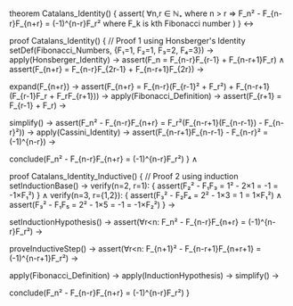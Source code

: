 theorem Catalans_Identity() {
  assert(
    ∀n,r ∈ ℕ₊ where n > r ⇒
    F_n² - F_{n-r}F_{n+r} = (-1)^{n-r}F_r²
    where F_k is kth Fibonacci number
  )
} ↔

proof Catalans_Identity() {
  // Proof 1 using Honsberger's Identity
  setDef(Fibonacci_Numbers, {F₁=1, F₂=1, F₃=2, F₄=3}) →
  apply(Honsberger_Identity) →
  assert(F_n = F_{n-r}F_{r-1} + F_{n-r+1}F_r) ∧
  assert(F_{n+r} = F_{n-r}F_{2r-1} + F_{n-r+1}F_{2r}) →
  
  expand(F_{n+r}) →
  assert(F_{n+r} = F_{n-r}(F_{r-1}² + F_r²) + F_{n-r+1}(F_{r-1}F_r + F_rF_{r+1})) →
  apply(Fibonacci_Definition) →
  assert(F_{r+1} = F_{r-1} + F_r) →
  
  simplify() →
  assert(F_n² - F_{n-r}F_{n+r} = F_r²(F_{n-r+1}(F_{n-r-1}) - F_{n-r}²)) →
  apply(Cassini_Identity) →
  assert(F_{n-r+1}F_{n-r-1} - F_{n-r}² = (-1)^{n-r}) →
  
  conclude(F_n² - F_{n-r}F_{n+r} = (-1)^{n-r}F_r²)
} ∧

proof Catalans_Identity_Inductive() {
  // Proof 2 using induction
  setInductionBase() →
  verify(n=2, r=1): {
    assert(F₂² - F₁F₃ = 1² - 2×1 = -1 = -1×F₁²)
  } ∧
  verify(n=3, r={1,2}): {
    assert(F₃² - F₂F₄ = 2² - 1×3 = 1 = 1×F₁²) ∧
    assert(F₃² - F₁F₅ = 2² - 1×5 = -1 = -1×F₂²)
  } →
  
  setInductionHypothesis() →
  assert(∀r<n: F_n² - F_{n-r}F_{n+r} = (-1)^{n-r}F_r²) →
  
  proveInductiveStep() →
  assert(∀r<n: F_{n+1}² - F_{n-r+1}F_{n+r+1} = (-1)^{n-r+1}F_r²) →
  
  apply(Fibonacci_Definition) →
  apply(InductionHypothesis) →
  simplify() →
  
  conclude(F_n² - F_{n-r}F_{n+r} = (-1)^{n-r}F_r²)
}